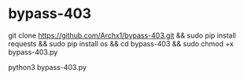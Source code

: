 # bypass-403


git clone https://github.com/Archx1/bypass-403.git  && sudo pip install requests && sudo pip install os && cd bypass-403 && sudo chmod +x bypass-403.py

python3 bypass-403.py
